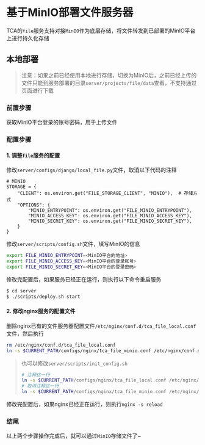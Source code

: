 # 基于MinIO部署文件服务器
TCA的``file``服务支持对接``MinIO``作为底层存储，将文件转发到已部署的MinIO平台上进行持久化存储

## 本地部署
> 注意：如果之前已经使用本地进行存储，切换为MinIO后，之前已经上传的文件只能到服务部署的目录``server/projects/file/data``查看，不支持通过页面进行下载

### 前置步骤
获取MinIO平台登录的账号密码，用于上传文件

### 配置步骤
#### 1. 调整``file``服务的配置
修改``server/configs/django/local_file.py``文件，取消以下代码的注释

```
# MINIO
STORAGE = {
    "CLIENT": os.environ.get("FILE_STORAGE_CLIENT", "MINIO"),  # 存储方式
    "OPTIONS": {
        "MINIO_ENTRYPOINT": os.environ.get("FILE_MINIO_ENTRYPOINT"),
        "MINIO_ACCESS_KEY": os.environ.get("FILE_MINIO_ACCESS_KEY"),
        "MINIO_SECRET_KEY": os.environ.get("FILE_MINIO_SECRET_KEY"),
    }
}
```

修改``server/scripts/config.sh``文件，填写MinIO的信息

```bash
export FILE_MINIO_ENTRYPOINT=<MinIO平台的地址>
export FILE_MINIO_ACCESS_KEY=<MinIO平台的登录账号>
export FILE_MINIO_SECRET_KEY=<MinIO平台的登录密码>
```

修改完配置后，如果服务已经正在运行，则执行以下命令重启服务

```Bash
$ cd server
$ ./scripts/deploy.sh start
```

#### 2. 修改nginx服务的配置文件
删除nginx已有的文件服务器配置文件``/etc/nginx/conf.d/tca_file_local.conf``文件，然后执行

```bash
rm /etc/nginx/conf.d/tca_file_local.conf
ln -s $CURRENT_PATH/configs/nginx/tca_file_minio.conf /etc/nginx/conf.d/tca_file_local.conf
```

> 也可以修改``server/scripts/init_config.sh``
>```Bash
> # 注释这一行
> ln -s $CURRENT_PATH/configs/nginx/tca_file_local.conf /etc/nginx/conf.d/tca_file_local.conf
> # 取消注释这一行
> ln -s $CURRENT_PATH/configs/nginx/tca_file_minio.conf /etc/nginx/conf.d/tca_file_local.conf
>```

修改完配置后，如果nginx已经正在运行，则执行``nginx -s reload``

### 结尾
以上两个步骤操作完成后，就可以通过``MinIO``存储文件了~